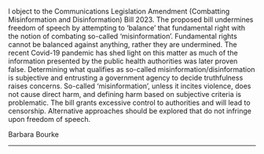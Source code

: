 l object to the Communications Legislation Amendment (Combatting Misinformation
and Disinformation) Bill 2023.
The proposed bill undermines freedom of speech by attempting to ‘balance’ that
fundamental right with the notion of combating so-called ‘misinformation’.
Fundamental rights cannot be balanced against anything, rather they are
undermined.
The recent Covid-19 pandemic has shed light on this matter as much of the
information presented by the public health authorities was later proven false.
Determining what qualifies as so-called misinformation/disinformation is subjective
and entrusting a government agency to decide truthfulness raises concerns.
So-called ‘misinformation’, unless it incites violence, does not cause direct harm, and
defining harm based on subjective criteria is problematic.
The bill grants excessive control to authorities and will lead to censorship.
Alternative approaches should be explored that do not infringe upon freedom of
speech.

Barbara Bourke


-----

